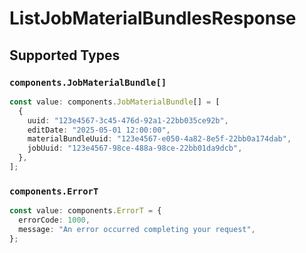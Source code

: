 # ListJobMaterialBundlesResponse


## Supported Types

### `components.JobMaterialBundle[]`

```typescript
const value: components.JobMaterialBundle[] = [
  {
    uuid: "123e4567-3c45-476d-92a1-22bb035ce92b",
    editDate: "2025-05-01 12:00:00",
    materialBundleUuid: "123e4567-e050-4a82-8e5f-22bb0a174dab",
    jobUuid: "123e4567-98ce-488a-98ce-22bb01da9dcb",
  },
];
```

### `components.ErrorT`

```typescript
const value: components.ErrorT = {
  errorCode: 1000,
  message: "An error occurred completing your request",
};
```

